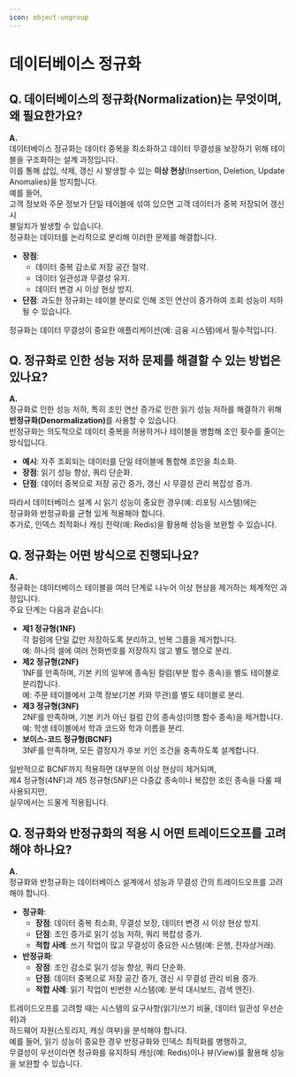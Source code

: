 ```yaml
---
icon: object-ungroup
---
```


# 데이터베이스 정규화

## Q. 데이터베이스의 정규화(Normalization)는 무엇이며, 왜 필요한가요?

**A.**\
데이터베이스 정규화는 데이터 중복을 최소화하고 데이터 무결성을 보장하기 위해 테이블을 구조화하는 설계 과정입니다.\
&#x20;이를 통해 삽입, 삭제, 갱신 시 발생할 수 있는 **이상 현상**(Insertion, Deletion, Update Anomalies)을 방지합니다. \
예를 들어, \
고객 정보와 주문 정보가 단일 테이블에 섞여 있으면 고객 데이터가 중복 저장되어 갱신 시 \
불일치가 발생할 수 있습니다. \
정규화는 데이터를 논리적으로 분리해 이러한 문제를 해결합니다.

* **장점**:
  * 데이터 중복 감소로 저장 공간 절약.
  * 데이터 일관성과 무결성 유지.
  * 데이터 변경 시 이상 현상 방지.
* **단점**: 과도한 정규화는 테이블 분리로 인해 조인 연산이 증가하여 조회 성능이 저하될 수 있습니다.

정규화는 데이터 무결성이 중요한 애플리케이션(예: 금융 시스템)에서 필수적입니다.

## Q. 정규화로 인한 성능 저하 문제를 해결할 수 있는 방법은 있나요?

**A.**\
정규화로 인한 성능 저하, 특히 조인 연산 증가로 인한 읽기 성능 저하를 해결하기 위해 \
**반정규화(Denormalization)**&#xB97C; 사용할 수 있습니다. \
반정규화는 의도적으로 데이터 중복을 허용하거나 테이블을 병합해 조인 횟수를 줄이는 방식입니다.

* **예시**: 자주 조회되는 데이터를 단일 테이블에 통합해 조인을 최소화.
* **장점**: 읽기 성능 향상, 쿼리 단순화.
* **단점**: 데이터 중복으로 저장 공간 증가, 갱신 시 무결성 관리 복잡성 증가.

따라서 데이터베이스 설계 시 읽기 성능이 중요한 경우(예: 리포팅 시스템)에는 \
정규화와 반정규화를 균형 있게 적용해야 합니다. \
추가로, 인덱스 최적화나 캐싱 전략(예: Redis)을 활용해 성능을 보완할 수 있습니다.

## Q. 정규화는 어떤 방식으로 진행되나요?

**A.**\
정규화는 데이터베이스 테이블을 여러 단계로 나누어 이상 현상을 제거하는 체계적인 과정입니다. \
주요 단계는 다음과 같습니다:

* **제1 정규형(1NF)**\
  각 컬럼에 단일 값만 저장하도록 분리하고, 반복 그룹을 제거합니다.\
  &#x20;예: 하나의 셀에 여러 전화번호를 저장하지 않고 별도 행으로 분리.
* **제2 정규형(2NF)**\
  1NF를 만족하며, 기본 키의 일부에 종속된 컬럼(부분 함수 종속)을 별도 테이블로 분리합니다. \
  예: 주문 테이블에서 고객 정보(기본 키와 무관)를 별도 테이블로 분리.
* **제3 정규형(3NF)**\
  2NF를 만족하며, 기본 키가 아닌 컬럼 간의 종속성(이행 함수 종속)을 제거합니다. \
  예: 학생 테이블에서 학과 코드와 학과 이름을 분리.
* **보이스-코드 정규형(BCNF)**\
  3NF를 만족하며, 모든 결정자가 후보 키인 조건을 충족하도록 설계합니다.

일반적으로 BCNF까지 적용하면 대부분의 이상 현상이 제거되며, \
제4 정규형(4NF)과 제5 정규형(5NF)은 다중값 종속이나 복잡한 조인 종속을 다룰 때 사용되지만, \
실무에서는 드물게 적용됩니다.

## Q. 정규화와 반정규화의 적용 시 어떤 트레이드오프를 고려해야 하나요?

**A.**\
정규화와 반정규화는 데이터베이스 설계에서 성능과 무결성 간의 트레이드오프를 고려해야 합니다.

* **정규화**:
  * **장점**: 데이터 중복 최소화, 무결성 보장, 데이터 변경 시 이상 현상 방지.
  * **단점**: 조인 증가로 읽기 성능 저하, 쿼리 복잡성 증가.
  * **적합 사례**: 쓰기 작업이 많고 무결성이 중요한 시스템(예: 은행, 전자상거래).
* **반정규화**:
  * **장점**: 조인 감소로 읽기 성능 향상, 쿼리 단순화.
  * **단점**: 데이터 중복으로 저장 공간 증가, 갱신 시 무결성 관리 비용 증가.
  * **적합 사례**: 읽기 작업이 빈번한 시스템(예: 분석 대시보드, 검색 엔진).

트레이드오프를 고려할 때는 시스템의 요구사항(읽기/쓰기 비율, 데이터 일관성 우선순위)과 \
하드웨어 자원(스토리지, 캐싱 여부)을 분석해야 합니다. \
예를 들어, 읽기 성능이 중요한 경우 반정규화와 인덱스 최적화를 병행하고, \
무결성이 우선이라면 정규화를 유지하되 캐싱(예: Redis)이나 뷰(View)를 활용해 성능을 보완할 수 있습니다.
